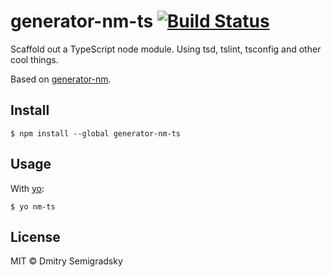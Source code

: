 # generator-nm-ts [![Build Status](https://travis-ci.org/Semigradsky/generator-nm-ts.svg?branch=master)](https://travis-ci.org/Semigradsky/generator-nm-ts)

Scaffold out a TypeScript node module. Using tsd, tslint, tsconfig and other cool things.

Based on [generator-nm](https://github.com/sindresorhus/generator-nm).


## Install

```
$ npm install --global generator-nm-ts
```


## Usage

With [yo](https://github.com/yeoman/yo):

```
$ yo nm-ts
```


## License

MIT © Dmitry Semigradsky
